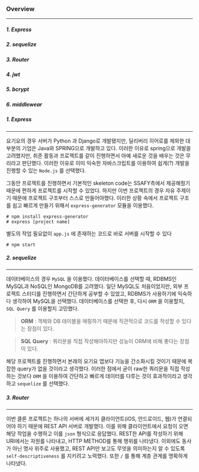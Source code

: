 ### Overview

------

##### 1. Express

##### 2. sequelize

##### 3. Router

##### 4. jwt

##### 5. bcrypt

##### 6. middlewear



##### 1. Express

------

요기요의 경우 서버가 Python 과 Django로 개발됐지만, 딜리버리 히어로를 제외한 대부분의 기업은 Java와 SPRING으로 개발하고 있다. 이러한 이유로 spring으로 개발을 고려했지만, 취준 활동과 프로젝트를 같이 진행하면서 아예 새로운 것을 배우는 것은 무리라고 판단했다. 이러한 이유로 이미 익숙한 자바스크립트를 이용하여 쉽게(?) 개발을 진행할 수 있는 `Node.js` 를 선택했다. 



그동안 프로젝트를 진행하면서 기본적인 skeleton code는 SSAFY측에서 제공해줬기 때문에 편하게 프로젝트를 시작할 수 있었다. 하지만 이번 프로젝트의 경우 자유 주제이기 때문에 프로젝트 구조부터 스스로 만들어야했다. 이러한 상황 속에서 프로젝트 구조를 쉽고 빠르게 만들기 위해서 `express-generator` 모듈을 이용했다.

```
# npm install express-generator
# express [project name]
```



별도의 작업 필요없이 `app.js` 에 존재하는 코드로 바로 서버를 시작할 수 있다

```
# npm start
```



##### 2. sequelize

------

데이터베이스의 경우 `MySQL` 을 이용했다. 데이터베이스를 선택할 때, RDBMS인 MySQL과 NoSQL인 MongoDB를 고려했다. 일단 MySQL도 처음이었지만, 외부 프로젝트 스터디를 진행하면서 간단하게 공부할 수 있었고, RDBMS가 사용하기에 익숙하다 생각하여 MySQL을 선택했다. 데이터베이스를 선택한 후, 다시 `ORM` 을 이용할지, `SQL Query` 를 이용할지 고민했다. 



> **ORM** : 객체와 DB 테이블을 매핑하기 때문에 직관적으로 코드를 작성할 수 있다는 장점이 있다.

> **SQL Query** : 쿼리문을 직접 작성해야하지만 성능이 ORM에 비해 좋다는 장점이 있다.



해당 프로젝트를 진행하면서 본래의 요기요 앱보다 기능을 간소화시킬 것이기 때문에 복잡한 query가 없을 것이라고 생각했다. 이러한 점에서 굳이 raw한 쿼리문을 직접 작성하는 것보다 `ORM` 을 이용하여 간단하고 빠르게 데이터를 다루는 것이 효과적이라고 생각하고  `sequelize` 를 선택했다.



##### 3. Router

------

이번 클론 프로젝트는 하나의 서버에 세가지 클라이언트(iOS, 안드로이드, 웹)가 연결되어야 하기 때문에 REST API 서버로 개발했다. 이를 위해 클라이언트에서 요청이 오면 해당 작업을 수행하고 이를 `json` 형식으로 응답했다. REST한 API를 작성하기 위해 URI에서는 자원를 나타내고, HTTP METHOD를 통해 행위를 나타냈다. 이외에도 동사가 아닌 명사 위주로 사용했고, REST API만 보고도 무엇을 의미하는지 알 수 있도록 `self-descriptiveness` 를 지키려고 노력했다. 또한 `/` 를 통해 계층 관계를 명확하게 나타냈다.


